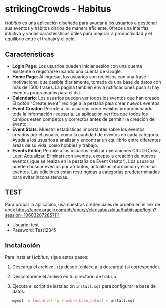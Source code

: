 # strikingCrowds - Habitus

*Habitus* es una aplicación diseñada para ayudar a los usuarios a gestionar sus eventos y hábitos diarios de manera eficiente. Ofrece una interfaz intuitiva y varias características útiles para mejorar la productividad y el equilibrio entre el trabajo y el ocio.

## Características

- **Login Page**: Los usuarios pueden iniciar sesión con una cuenta existente o registrarse usando una cuenta de Google.
- **Home Page**: Al ingresar, los usuarios son recibidos con una frase motivacional que cambia diariamente, tomada de una base de datos con más de 1500 frases. La página también envía notificaciones push si hay eventos programados para el día.
- **Calendario**: Los usuarios pueden ver todos los eventos que han creado. El botón "Create event" redirige a la pestaña para crear nuevos eventos.
- **Event Creator**: Permite a los usuarios crear eventos proporcionando toda la información necesaria. La aplicación verifica que todos los campos estén completos y correctos antes de permitir la creación del evento.
- **Event Stats**: Muestra estadísticas importantes sobre los eventos creados por el usuario, como la cantidad de eventos en cada categoría. Ayuda a los usuarios a analizar y encontrar un equilibrio entre diferentes áreas de su vida, como hobbies y trabajo.
- **Events Editor**: Permite a los usuarios realizar operaciones CRUD (Crear, Leer, Actualizar, Eliminar) con eventos, excepto la creación de nuevos eventos (que se realiza en la pestaña de Event Creator). Los usuarios pueden buscar eventos por atributos, actualizar información y eliminar eventos. Las ediciones están restringidas a categorías predeterminadas para evitar inconsistencias.

## TEST

Para probar la aplicación, usa nuestras credenciales de prueba en el link de apex https://apex.oracle.com/pls/apex/r/clarisabazaldua/habitsapp/login?session=106032872857111:
- Usuario: test
- Password: Test12345

## Instalación

Para instalar *Habitus*, sigue estos pasos:

1. Descarga el archivo `.zip` desde [enlace a la descarga] (si corresponde).
2. Descomprime el archivo en tu directorio de trabajo.
3. Ejecuta el script de instalación `install.sql` para configurar la base de datos.

   ```bash
   mysql -u [usuario] -p [nombre_base_datos] < install.sql
